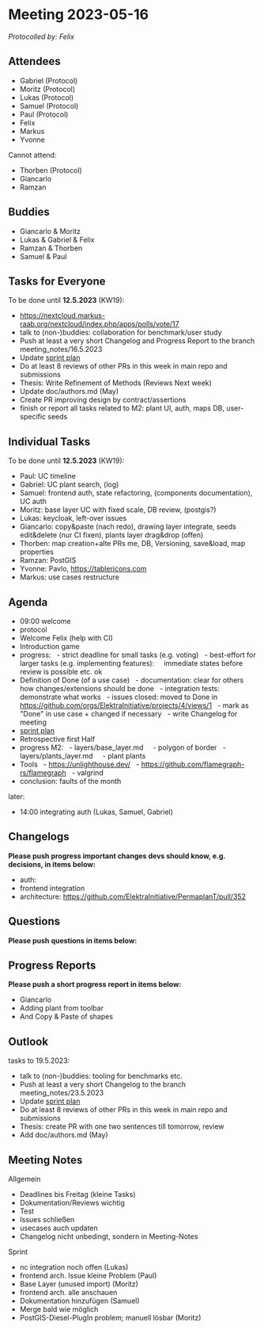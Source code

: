 # Meeting 2023-05-16

_Protocolled by: Felix_

## Attendees

- Gabriel (Protocol)
- Moritz (Protocol)
- Lukas (Protocol)
- Samuel (Protocol)
- Paul (Protocol)
- Felix
- Markus
- Yvonne

Cannot attend:

- Thorben (Protocol)
- Giancarlo
- Ramzan

## Buddies

- Giancarlo & Moritz
- Lukas & Gabriel & Felix
- Ramzan & Thorben
- Samuel & Paul

## Tasks for Everyone

To be done until **12.5.2023** (KW19):

- https://nextcloud.markus-raab.org/nextcloud/index.php/apps/polls/vote/17
- talk to (non-)buddies: collaboration for benchmark/user study
- Push at least a very short Changelog and Progress Report to the branch meeting_notes/16.5.2023
- Update [sprint plan](https://github.com/orgs/ElektraInitiative/projects/4/)
- Do at least 8 reviews of other PRs in this week in main repo and submissions
- Thesis: Write Refinement of Methods (Reviews Next week)
- Update doc/authors.md (May)
- Create PR improving design by contract/assertions
- finish or report all tasks related to M2: plant UI, auth, maps DB, user-specific seeds

## Individual Tasks

To be done until **12.5.2023** (KW19):

- Paul: UC timeline
- Gabriel: UC plant search, (log)
- Samuel: frontend auth, state refactoring, (components documentation), UC auth
- Moritz: base layer UC with fixed scale, DB review, (postgis?)
- Lukas: keycloak, left-over issues
- Giancarlo: copy&paste (nach redo), drawing layer integrate, seeds edit&delete (nur CI fixen), plants layer drag&drop (offen)
- Thorben: map creation+alte PRs me, DB, Versioning, save&load, map properties
- Ramzan: PostGIS
- Yvonne: Pavlo, https://tablericons.com
- Markus: use cases restructure

## Agenda

- 09:00 welcome
- protocol
- Welcome Felix (help with CI)
- Introduction game
- progress:
    - strict deadline for small tasks (e.g. voting)
    - best-effort for larger tasks (e.g. implementing features):
      immediate states before review is possible etc. ok
- Definition of Done (of a use case)
    - documentation: clear for others how changes/extensions should be done
    - integration tests: demonstrate what works
    - issues closed: moved to Done in https://github.com/orgs/ElektraInitiative/projects/4/views/1
    - mark as "Done" in use case + changed if necessary
    - write Changelog for meeting
- [sprint plan](https://github.com/orgs/ElektraInitiative/projects/4/)
- Retrospective first Half
- progress M2:
    - layers/base_layer.md
      - polygon of border
    - layers/plants_layer.md
      - plant plants
- Tools
    - https://unlighthouse.dev/
    - https://github.com/flamegraph-rs/flamegraph
    - valgrind
- conclusion: faults of the month

later:

- 14:00 integrating auth (Lukas, Samuel, Gabriel)

## Changelogs

**Please push progress important changes devs should know, e.g. decisions, in items below:**

- auth:
- frontend integration
- architecture: https://github.com/ElektraInitiative/PermaplanT/pull/352

## Questions

**Please push questions in items below:**

## Progress Reports

**Please push a short progress report in items below:**

- Giancarlo
- Adding plant from toolbar
- And Copy & Paste of shapes

## Outlook

tasks to 19.5.2023:

- talk to (non-)buddies: tooling for benchmarks etc.
- Push at least a very short Changelog to the branch meeting_notes/23.5.2023
- Update [sprint plan](https://github.com/orgs/ElektraInitiative/projects/4/)
- Do at least 8 reviews of other PRs in this week in main repo and submissions
- Thesis: create PR with one two sentences till tomorrow, review
- Add doc/authors.md (May)

## Meeting Notes

Allgemein

- Deadlines bis Freitag (kleine Tasks)
- Dokumentation/Reviews wichtig
- Test
- Issues schließen
- usecases auch updaten
- Changelog nicht unbedingt, sondern in Meeting-Notes

Sprint

- nc integration noch offen (Lukas)
- frontend arch. Issue kleine Problem (Paul)
- Base Layer (unused import) (Moritz)
- frontend arch. alle anschauen
- Dokumentation hinzufügen (Samuel)
- Merge bald wie möglich
- PostGIS-Diesel-PlugIn problem; manuell lösbar (Moritz)
